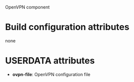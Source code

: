 OpenVPN component

# Build configuration attributes

none

# USERDATA attributes

- **ovpn-file**: OpenVPN configuration file